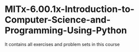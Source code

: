 # MITx-6.00.1x-Introduction-to-Computer-Science-and-Programming-Using-Python
It contains all exercises  and problem sets in this course
